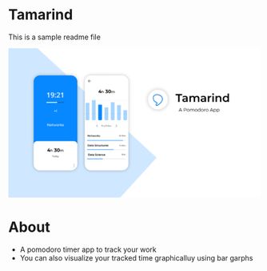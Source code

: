 <h1>Tamarind</h1>

<p>This is a sample readme file</p>
<img src="https://github.com/mmchinmay555/Tamarind/blob/master/app/src/main/Tamarind.png"/>

<h1>About</h1>
<ul>
  <li>A pomodoro timer app to track your work</li>
  <li>You can also visualize your tracked time graphicalluy using bar garphs</li>
</ul>
